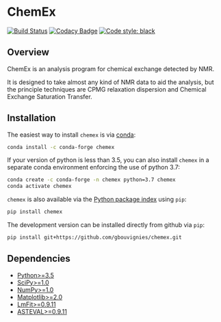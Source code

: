 ChemEx
======

[![Build Status](https://travis-ci.org/gbouvignies/ChemEx.svg?branch=develop)](https://travis-ci.org/gbouvignies/ChemEx)
[![Codacy Badge](https://api.codacy.com/project/badge/Grade/da6be0c1863c4655b1ee15006bc90f36)](https://app.codacy.com/app/gbouvignies/chemex?utm_source=github.com&utm_medium=referral&utm_content=gbouvignies/chemex&utm_campaign=Badge_Grade_Dashboard)
[![Code style: black](https://img.shields.io/badge/code%20style-black-000000.svg)](https://github.com/ambv/black)


Overview
---------

ChemEx is an analysis program for chemical exchange detected by NMR.

It is designed to take almost any kind of NMR data to aid the analysis,
but the principle techniques are CPMG relaxation dispersion and Chemical
Exchange Saturation Transfer.

Installation
------------

The easiest way to install `chemex` is via [conda](http://conda.pydata.org):
```bash
conda install -c conda-forge chemex
```
If your version of python is less than 3.5, you can also install `chemex` in a separate conda environment enforcing the use of python 3.7:
```bash
conda create -c conda-forge -n chemex python=3.7 chemex
conda activate chemex
```
`chemex` is also available via the [Python package index](https://pypi.python.org/pypi/chemex) using `pip`:
```bash
pip install chemex
```
The development version can be installed directly from github via `pip`:
```bash
pip install git+https://github.com/gbouvignies/chemex.git
```

Dependencies
------------

  * [Python>=3.5](https://www.python.org/downloads/)
  * [SciPy>=1.0](https://www.scipy.org/install.html)
  * [NumPy>=1.0](https://www.scipy.org/scipylib/download.html)
  * [Matplotlib>=2.0](http://matplotlib.org/users/installing.html)
  * [LmFit>=0.9.11](https://lmfit.github.io/lmfit-py/)
  * [ASTEVAL>=0.9.11](https://github.com/newville/asteval)
